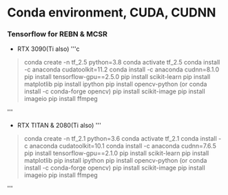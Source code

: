 # Conda environment, CUDA, CUDNN
### Tensorflow for REBN & MCSR
- RTX 3090(Ti also)
'''c
> conda create -n tf_2.5 python=3.8
> conda activate tf_2.5
> conda install -c anaconda cudatoolkit=11.2
> conda install -c anaconda cudnn=8.1.0
> pip install tensorflow-gpu==2.5.0 
> pip install scikit-learn
> pip install matplotlib
> pip install ipython
> pip install opencv-python (or conda install -c conda-forge opencv)
> pip install scikit-image
> pip install imageio
> pip install ffmpeg

'''

- RTX TITAN & 2080(Ti also)
'''
> conda create -n tf_2.1 python=3.6
> conda activate tf_2.1
> conda install -c anaconda cudatoolkit=10.1
> conda install -c anaconda cudnn=7.6.5
> pip install tensorflow-gpu==2.1.0 
> pip install scikit-learn
> pip install matplotlib
> pip install ipython
> pip install opencv-python (or conda install -c conda-forge opencv)
> pip install scikit-image
> pip install imageio
> pip install ffmpeg

'''
